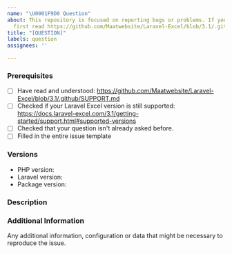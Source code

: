```yaml
---
name: "\U0001F9D0 Question"
about: This repository is focused on reporting bugs or problems. If you need help,
  first read https://github.com/Maatwebsite/Laravel-Excel/blob/3.1/.github/SUPPORT.md
title: "[QUESTION]"
labels: question
assignees: ''

---
```


<!--

PLEASE READ: FILLING IN THE TEMPLATE IS REQUIRED!
Issues that do not include enough information might not be picked up.
Issues that have not been filled in using the issue template will be CLOSED.

Have you read Laravel-Excel's 
contributing guidelines (https://laravel-excel.maatwebsite.nl/docs/3.1/getting-started/contributing)
and Code Of Conduct (https://github.com/Maatwebsite/Laravel-Excel/blob/3.1/CODE_OF_CONDUCT.md)?
By filing an Issue, you are expected to comply with it, including treating everyone with respect.

Please prefix your issue with [QUESTION].

-->

### Prerequisites

<!--

Put an X between the brackets if you have done the following:

-->

* [ ] Have read and understood: https://github.com/Maatwebsite/Laravel-Excel/blob/3.1/.github/SUPPORT.md
* [ ] Checked if your Laravel Excel version is still supported: https://docs.laravel-excel.com/3.1/getting-started/support.html#supported-versions
* [ ] Checked that your question isn't already asked before.
* [ ] Filled in the entire issue template

### Versions

<!-- Please be as exact and complete as possible when proving version numbers -->

* PHP version: <!-- put your FULL (including patch number) PHP version here -->
* Laravel version: <!-- put your FULL (including patch number) Laravel version here -->
* Package version: <!-- put FULL (including patch number) Laravel Excel package version here -->

### Description

<!-- Describe your questions -->

### Additional Information

Any additional information, configuration or data that might be necessary to reproduce the issue.
